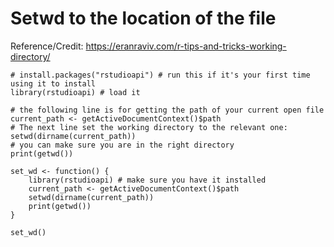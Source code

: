 # Setwd to the location of the file 

Reference/Credit: https://eranraviv.com/r-tips-and-tricks-working-directory/


```
# install.packages("rstudioapi") # run this if it's your first time using it to install
library(rstudioapi) # load it
```

```
# the following line is for getting the path of your current open file
current_path <- getActiveDocumentContext()$path 
# The next line set the working directory to the relevant one:
setwd(dirname(current_path))
# you can make sure you are in the right directory
print(getwd())

```

```
set_wd <- function() {
	library(rstudioapi) # make sure you have it installed
	current_path <- getActiveDocumentContext()$path 
	setwd(dirname(current_path))
	print(getwd())
}

set_wd()
```